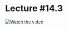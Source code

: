 # Lecture #14.3

[![Watch the video](https://img.youtube.com/vi/r7daBdqV7cc/0.jpg)](https://www.youtube.com/watch?v=r7daBdqV7cc&list=PLoROMvodv4rPzLcXBhbCFt8ahPrQGFSmN&index=44)
